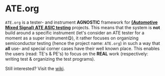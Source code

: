 # ATE.org
`ATE.org` is a tester- and instrument **AGNOSTIC** framework for **<ins>(Automotive Mixed Signal) ATE ASIC testing</ins>** projects. This means that the system is **not** build around a specific instrument (let's consider an ATE tester for a moment as a super instrument😋), it rather focuses on 
organizing semiconductor testing (hence the project name: `ATE.org`) in such a way that **all** use- and special corner cases have
their well known place. This enables the users (read: TE's & PE's) to focus on the **REAL** work (respectively: writing test & organizing the test programs). 

Still interested? Visit the [wiki](https://github.com/ate-org/ATE.org/wiki).
